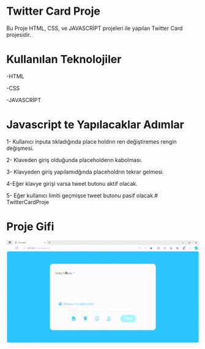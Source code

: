 <h1>Twitter Card Proje</h1>

 Bu Proje HTML, CSS, ve JAVASCRİPT projeleri ile yapılan Twitter Card projesidir.


<h1>Kullanılan Teknolojiler</h1>

-HTML

-CSS

-JAVASCRİPT

# Javascript te Yapılacaklar Adımlar

1- Kullanıcı inputa tıkladığında place holdrın ren değiştiremes rengin değişmesi.

2- Klaveden giriş olduğunda placeholderın kabolması.

3- Klavyeden giriş yapılamıdğında placeholdrın tekrar gelmesi.

4-Eğer klavye girişi varsa tweet butonu aktif olacak.

5- Eğer kullanıcı limiti geçmişse tweet butonu pasif olacak.# TwitterCardProje

<h1>Proje Gifi</h1>

<img src="images/Document-Profil-1-Microsoft_-Edge-2023-10-22-13-57-00.gif"/>